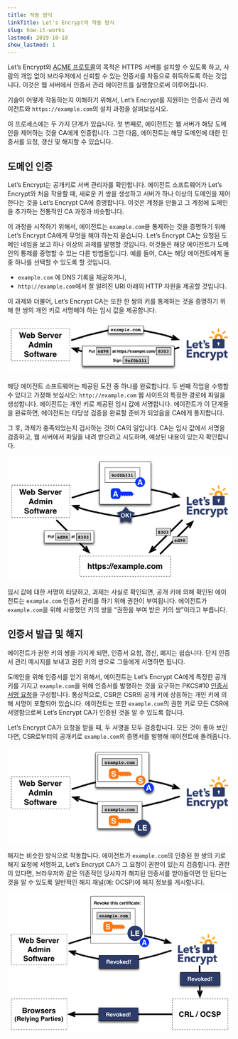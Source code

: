 ```yaml
---
title: 작동 방식
linkTitle: Let's Encrypt의 작동 방식
slug: how-it-works
lastmod: 2019-10-18
show_lastmod: 1
---
```



Let’s Encrypt와 [ACME 프로토콜](https://tools.ietf.org/html/rfc8555)의 목적은 HTTPS 서버를 설치할 수 있도록 하고, 사람의 개입 없이 브라우저에서 신뢰할 수 있는 인증서를 자동으로 취득하도록 하는 것입니다.  이것은 웹 서버에서 인증서 관리 에이전트를 실행함으로써 이루어집니다.

기술이 어떻게 작동하는지 이해하기 위해서, Let’s Encrypt를 지원하는 인증서 관리 에이전트와 `https://example.com`의 설치 과정을 살펴보십시오.

이 프로세스에는 두 가지 단계가 있습니다.  첫 번째로, 에이전트는 웹 서버가 해당 도메인을 제어하는 것을 CA에게 인증합니다.  그런 다음, 에이전트는 해당 도메인에 대한 인증서를 요청, 갱신 및 해지할 수 있습니다.

## 도메인 인증

Let’s Encrypt는 공개키로 서버 관리자를 확인합니다.  에이전트 소프트웨어가 Let’s Encrypt와 처음 작용할 때, 새로운 키 쌍을 생성하고 서버가 하나 이상의 도메인을 제어한다는 것을 Let’s Encrypt CA에 증명합니다.  이것은 계정을 만들고 그 계정에 도메인을 추가하는 전통적인 CA 과정과 비슷합니다.

이 과정을 시작하기 위해서, 에이전트는 `example.com`을 통제하는 것을 증명하기 위해 Let’s Encrypt CA에게 무엇을 해야 하는지 묻습니다.  Let’s Encrypt CA는 요청된 도메인 네임을 보고 하나 이상의 과제를 발행할 것입니다.   이것들은 해당 에이전트가 도메인의 통제를 증명할 수 있는 다른 방법들입니다.  예를 들어, CA는 해당 에이전트에게 둘 중 하나를 선택할 수 있도록 할 것입니다.

* `example.com` 에 DNS 기록을 제공하거나,
* `http://example.com`에서 잘 알려진 URI 아래의 HTTP 자원을 제공할 것입니다.

이 과제와 더불어, Let’s Encrypt CA는 또한 한 쌍의 키를 통제하는 것을 증명하기 위해 한 쌍의 개인 키로 서명해야 하는 임시 값을 제공합니다.

<div class="howitworks-figure">
<img alt="example.com을 검증하기 위해 과제를 요구한다"
     src="/images/howitworks_challenge.png"/>
</div>

해당 에이전트 소프트웨어는 제공된 도전 중 하나를 완료합니다.   두 번째 작업을 수행할 수 있다고 가정해 보십시오: `http://example.com` 웹 사이트의 특정한 경로에 파일을 생성합니다.  에이전트는 개인 키로 제공된 임시 값에 서명합니다.  에이전트가 이 단계들을 완료하면, 에이전트는 타당성 검증을 완료할 준비가 되었음을 CA에게 통지합니다.

그 후, 과제가 충족되었는지 검사하는 것이 CA의 일입니다.  CA는 임시 값에서 서명을 검증하고, 웹 서버에서 파일을 내려 받으려고 시도하며, 예상된 내용이 있는지 확인합니다.

<div class="howitworks-figure">
<img alt="example.com을 활동 허가를 요청하기"
     src="/images/howitworks_authorization.png"/>
</div>

임시 값에 대한 서명이 타당하고, 과제는 사실로 확인되면, 공개 키에 의해 확인된 에이전트는 `example.com` 인증서 관리를 하기 위해 권한이 부여됩니다.  에이전트가 `example.com`을 위해 사용했던 키의 쌍을 “권한을 부여 받은 키의 쌍”이라고 부릅니다.


## 인증서 발급 및 해지

에이전트가 권한 키의 쌍을 가지게 되면, 인증서 요청, 갱신, 폐지는 쉽습니다. 단지 인증서 관리 메시지를 보내고 권한 키의 쌍으로 그들에게 서명하면 됩니다.

도메인을 위해 인증서를 얻기 위해서, 에이전트는 Let’s Encrypt CA에게 특정한 공개 키를 가지고 `example.com`을 위해 인증서를 발행하는 것을 요구하는 PKCS#10 [인증서 서명 요청](https://tools.ietf.org/html/rfc2986)을 구성합니다.  통상적으로, CSR은 CSR의 공개 키에 상응하는 개인 키에 의해 서명이 포함되어 있습니다.  에이전트는 또한 `example.com`의 권한 키로 모든 CSR에 서명함으로써 Let’s Encrypt CA가 인증된 것을 알 수 있도록 합니다.

Let’s Encrypt CA가 요청을 받을 때, 두 서명을 모두 검증합니다.  모든 것이 좋아 보인다면, CSR로부터의 공개키로 `example.com`의 증명서를 발행해 에이전트에 돌려줍니다.

<div class="howitworks-figure">
<img alt="example.com 자격증 요청"
     src="/images/howitworks_certificate.png"/>
</div>

해지는 비슷한 방식으로 작동합니다.  에이전트가 `example.com`의 인증된 한 쌍의 키로 해지 요청에 서명하고, Let’s Encrypt CA가 그 요청이 권한이 있는지 검증합니다.  권한이 있다면, 브라우저와 같은 의존적인 당사자가 해지된 인증서를 받아들이면 안 된다는 것을 알 수 있도록 일반적인 해지 채널(예: OCSP)에 해지 정보를 게시합니다.

<div class="howitworks-figure">
<img alt="example.com에 대한 인증서 해지 요청"
     src="/images/howitworks_revocation.png"/>
</div>



